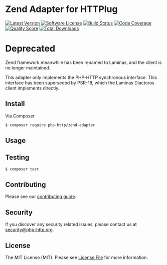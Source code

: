 # Zend Adapter for HTTPlug

[![Latest Version](https://img.shields.io/github/release/php-http/zend-adapter.svg?style=flat-square)](https://github.com/php-http/zend-adapter/releases)
[![Software License](https://img.shields.io/badge/license-MIT-brightgreen.svg?style=flat-square)](LICENSE)
[![Build Status](https://img.shields.io/travis/php-http/zend-adapter.svg?style=flat-square)](https://travis-ci.org/php-http/zend-adapter)
[![Code Coverage](https://img.shields.io/scrutinizer/coverage/g/php-http/zend-adapter.svg?style=flat-square)](https://scrutinizer-ci.com/g/php-http/zend-adapter)
[![Quality Score](https://img.shields.io/scrutinizer/g/php-http/zend-adapter.svg?style=flat-square)](https://scrutinizer-ci.com/g/php-http/zend-adapter)
[![Total Downloads](https://img.shields.io/packagist/dt/php-http/zend-adapter.svg?style=flat-square)](https://packagist.org/packages/php-http/zend-adapter)

# Deprecated

Zend framework meanwhile has been renamed to Laminas, and the client is no
longer maintained.

This adapter only implements the PHP-HTTP synchronous interface. This interface
has been superseded by PSR-18, which the Laminas Diactoros client implements
directly.

## Install

Via Composer

``` bash
$ composer require php-http/zend-adapter
```


## Usage


## Testing

``` bash
$ composer test
```


## Contributing

Please see our [contributing guide](http://docs.php-http.org/en/latest/development/contributing.html).


## Security

If you discover any security related issues, please contact us at [security@php-http.org](mailto:security@php-http.org).


## License

The MIT License (MIT). Please see [License File](LICENSE) for more information.
